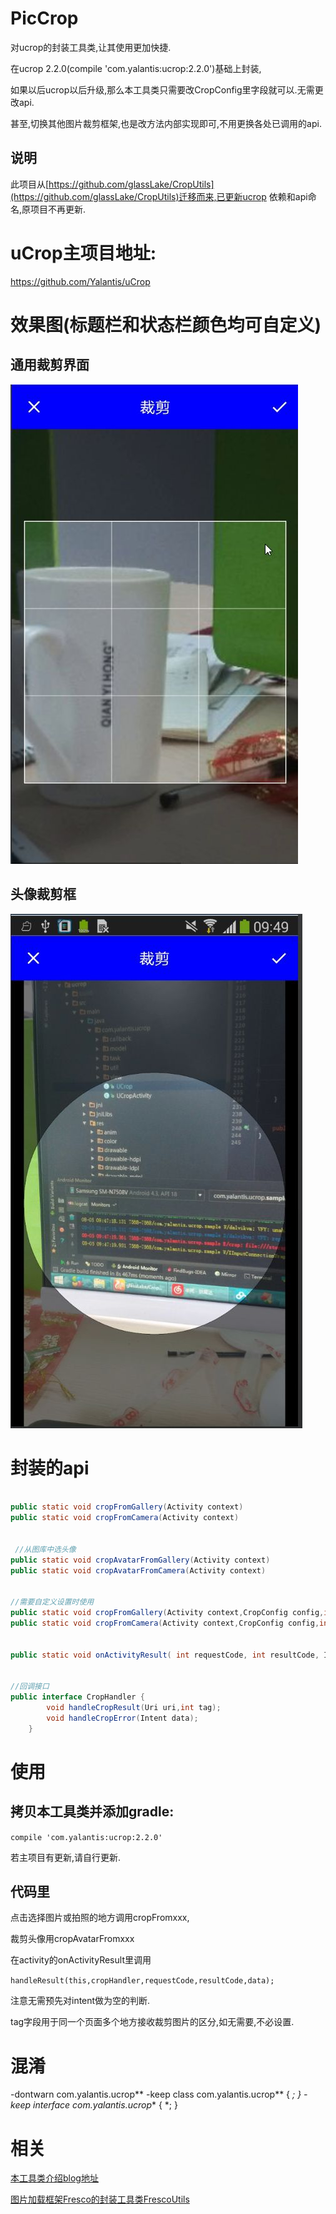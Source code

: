 # PicCrop
对ucrop的封装工具类,让其使用更加快捷.

在ucrop 2.2.0(compile 'com.yalantis:ucrop:2.2.0')基础上封装,


如果以后ucrop以后升级,那么本工具类只需要改CropConfig里字段就可以.无需更改api.

甚至,切换其他图片裁剪框架,也是改方法内部实现即可,不用更换各处已调用的api.



## 说明

此项目从[https://github.com/glassLake/CropUtils](https://github.com/glassLake/CropUtils)迁移而来,已更新ucrop 依赖和api命名,原项目不再更新.



# uCrop主项目地址:

[https://github.com/Yalantis/uCrop ](https://github.com/Yalantis/uCrop)



# 效果图(标题栏和状态栏颜色均可自定义)

## 通用裁剪界面



 ![normalCrop](normalCrop.jpg)



## 头像裁剪框

 ![avatarcrop](avatarcrop.jpg)

# 封装的api

``` java

public static void cropFromGallery(Activity context)
public static void cropFromCamera(Activity context)

  
 //从图库中选头像
public static void cropAvatarFromGallery(Activity context)
public static void cropAvatarFromCamera(Activity context)

  
//需要自定义设置时使用
public static void cropFromGallery(Activity context,CropConfig config,int type)
public static void cropFromCamera(Activity context,CropConfig config,int type)
  

public static void onActivityResult( int requestCode, int resultCode, Intent data,Activity context, CropHandler cropHandler)

  
//回调接口
public interface CropHandler {
        void handleCropResult(Uri uri,int tag);
        void handleCropError(Intent data);
    }
```



# 使用

## 拷贝本工具类并添加gradle:

`compile 'com.yalantis:ucrop:2.2.0'`

若主项目有更新,请自行更新.



## 代码里

点击选择图片或拍照的地方调用cropFromxxx,

裁剪头像用cropAvatarFromxxx



在activity的onActivityResult里调用

`handleResult(this,cropHandler,requestCode,resultCode,data);`

注意无需预先对intent做为空的判断.



tag字段用于同一个页面多个地方接收裁剪图片的区分,如无需要,不必设置.



# 混淆

  -dontwarn com.yalantis.ucrop**
  -keep class com.yalantis.ucrop** { *; }
  -keep interface com.yalantis.ucrop** { *; }


# 相关

[本工具类介绍blog地址](http://blog.csdn.net/hss01248/article/details/52124075)

[图片加载框架Fresco的封装工具类FrescoUtils](https://github.com/glassLake/FrescoUtlis)
